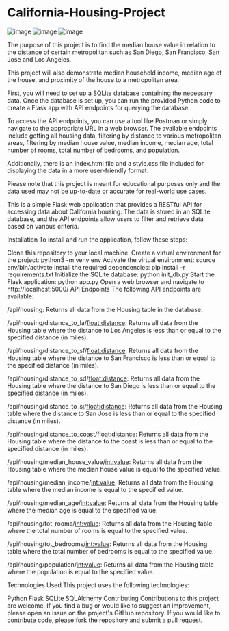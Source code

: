# California-Housing-Project

![image](https://user-images.githubusercontent.com/117672086/232669250-b9fcb017-f5d8-42f5-933a-9d70fe89b913.png)
![image](https://user-images.githubusercontent.com/117672086/232669471-91f73bbd-7a61-4887-bc0a-daf0e4ff0f46.png)
![image](https://user-images.githubusercontent.com/117672086/232669598-6f04bfe4-d567-4bd5-8041-a69d10934a89.png)

The purpose of this project is to find the median house value in relation to the distance of certain metropolitan such as San Diego, San Francisco, San Jose and Los Angeles.

This project will also demonstrate median household income, median age of the house, and proximity of the house to a metropolitan area.

First, you will need to set up a SQLite database containing the necessary data. Once the database is set up, you can run the provided Python code to create a Flask app with API endpoints for querying the database.

To access the API endpoints, you can use a tool like Postman or simply navigate to the appropriate URL in a web browser. The available endpoints include getting all housing data, filtering by distance to various metropolitan areas, filtering by median house value, median income, median age, total number of rooms, total number of bedrooms, and population.

Additionally, there is an index.html file and a style.css file included for displaying the data in a more user-friendly format.

Please note that this project is meant for educational purposes only and the data used may not be up-to-date or accurate for real-world use cases.


This is a simple Flask web application that provides a RESTful API for accessing data about California housing. The data is stored in an SQLite database, and the API endpoints allow users to filter and retrieve data based on various criteria.

Installation
To install and run the application, follow these steps:

Clone this repository to your local machine.
Create a virtual environment for the project: python3 -m venv env
Activate the virtual environment: source env/bin/activate
Install the required dependencies: pip install -r requirements.txt
Initialize the SQLite database: python init_db.py
Start the Flask application: python app.py
Open a web browser and navigate to http://localhost:5000/
API Endpoints
The following API endpoints are available:

/api/housing: Returns all data from the Housing table in the database.

/api/housing/distance_to_la/<float:distance>: Returns all data from the Housing table where the distance to Los Angeles is less than or equal to the specified distance (in miles).

/api/housing/distance_to_sf/<float:distance>: Returns all data from the Housing table where the distance to San Francisco is less than or equal to the specified distance (in miles).

/api/housing/distance_to_sd/<float:distance>: Returns all data from the Housing table where the distance to San Diego is less than or equal to the specified distance (in miles).

/api/housing/distance_to_sj/<float:distance>: Returns all data from the Housing table where the distance to San Jose is less than or equal to the specified distance (in miles).

/api/housing/distance_to_coast/<float:distance>: Returns all data from the Housing table where the distance to the coast is less than or equal to the specified distance (in miles).

/api/housing/median_house_value/<int:value>: Returns all data from the Housing table where the median house value is equal to the specified value.

/api/housing/median_income/<int:value>: Returns all data from the Housing table where the median income is equal to the specified value.

/api/housing/median_age/<int:value>: Returns all data from the Housing table where the median age is equal to the specified value.

/api/housing/tot_rooms/<int:value>: Returns all data from the Housing table where the total number of rooms is equal to the specified value.

/api/housing/tot_bedrooms/<int:value>: Returns all data from the Housing table where the total number of bedrooms is equal to the specified value.

/api/housing/population/<int:value>: Returns all data from the Housing table where the population is equal to the specified value.

Technologies Used
This project uses the following technologies:

Python
Flask
SQLite
SQLAlchemy
Contributing
Contributions to this project are welcome. If you find a bug or would like to suggest an improvement, please open an issue on the project's GitHub repository. If you would like to contribute code, please fork the repository and submit a pull request.
